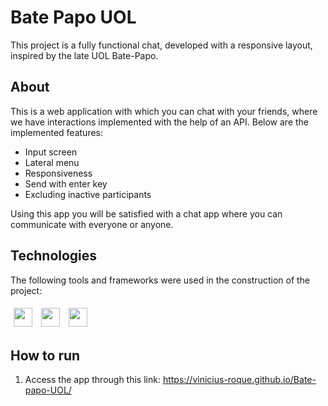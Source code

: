 # Bate Papo UOL

This project is a fully functional chat, developed with a responsive layout, inspired by the late UOL Bate-Papo.

## About

This is a web application with which you can chat with your friends, where we have interactions implemented with the help of an API. Below are the implemented features:

- Input screen
- Lateral menu
- Responsiveness
- Send with enter key
- Excluding inactive participants

Using this app you will be satisfied with a chat app where you can communicate with everyone or anyone.

## Technologies
The following tools and frameworks were used in the construction of the project:<br>
<p>
  <img style='margin: 5px; height: 30px' src='https://cdn.jsdelivr.net/gh/devicons/devicon/icons/html5/html5-original.svg'>
  <img style='margin: 5px; height: 30px' src='https://cdn.jsdelivr.net/gh/devicons/devicon/icons/css3/css3-original.svg'>
  <img style='margin: 5px; height: 30px' src='https://cdn.jsdelivr.net/gh/devicons/devicon/icons/javascript/javascript-original.svg'>
</p>

## How to run

1. Access the app through this link: https://vinicius-roque.github.io/Bate-papo-UOL/
